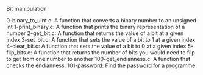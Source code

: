 Bit manipulation

0-binary_to_uint.c: A function that converts a binary number to an unsigned int
1-print_binary.c: A function that prints the binary representation of a number
2-get_bit.c: A function that returns the value of a bit at a given index
3-set_bit.c: A function that sets the value of a bit to 1 at a given index
4-clear_bit.c: A function that sets the value of a bit to 0 at a given index
5-flip_bits.c: A function that returns the number of bits you would need to flip to get from one number to another
100-get_endianness.c:  A function that checks the endianness.
101-password: Find the password for a programme.
